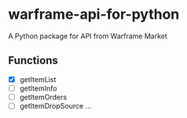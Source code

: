 # warframe-api-for-python
A Python package for API from Warframe Market

## Functions
- [x] getItemList
- [ ] getItemInfo
- [ ] getItemOrders
- [ ] getItemDropSource
...
